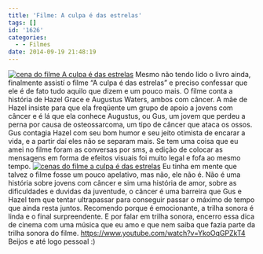 ```yaml
---
title: 'Filme: A culpa é das estrelas'
tags: []
id: '1626'
categories:
  - - Filmes
date: 2014-09-19 21:48:19
---
```


[![cena do filme A culpa é das estrelas](/wp-content/uploads/2014/09/cena-do-filme-A-culpa-é-das-estrelas.jpg)](/wp-content/uploads/2014/09/cena-do-filme-A-culpa-é-das-estrelas.jpg) Mesmo não tendo lido o livro ainda, finalmente assistí o filme “A culpa é das estrelas” e preciso confessar que ele é de fato tudo aquilo que dizem e um pouco mais. O filme conta a história de Hazel Grace e Augustus Waters, ambos com câncer. A mãe de Hazel insiste para que ela freqüente um grupo de apoio a jovens com câncer e é lá que ela conhece Augustus, ou Gus, um jovem que perdeu a perna por causa de osteossarcoma, um tipo de câncer que ataca os ossos. Gus contagia Hazel com seu bom humor e seu jeito otimista de encarar a vida, e a partir daí eles não se separam mais. Se tem uma coisa que eu amei no filme foram as conversas por sms, a edição de colocar as mensagens em forma de efeitos visuais foi muito legal e fofa ao mesmo tempo. [![cenas do filme a culpa é das estrelas](/wp-content/uploads/2014/09/cenas-do-filme-a-culpa-é-das-estrelas.jpg)](/wp-content/uploads/2014/09/cenas-do-filme-a-culpa-é-das-estrelas.jpg) Eu tinha em mente que talvez o filme fosse um pouco apelativo, mas não, ele não é. Não é uma história sobre jovens com câncer e sim uma história de amor, sobre as dificuldades e duvidas da juventude, o câncer é uma barreira que Gus e Hazel tem que tentar ultrapassar para conseguir passar o máximo de tempo que ainda resta juntos. Recomendo porque é emocionante, a trilha sonora é linda e o final surpreendente. E por falar em trilha sonora, encerro essa dica de cinema com uma música que eu amo e que nem saiba que fazia parte da trilha sonora do filme. https://www.youtube.com/watch?v=YkoOqGPZkT4 Beijos e até logo pessoal :)
